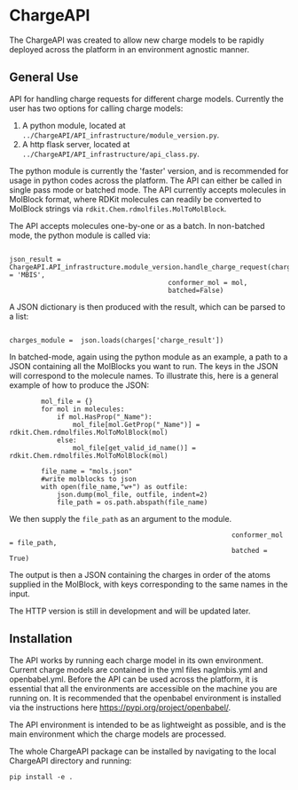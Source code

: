 # ChargeAPI

The ChargeAPI was created to allow new charge models to be rapidly deployed across the platform in an environment agnostic manner. 

## General Use

API for handling charge requests for different charge models. Currently the user has two options for calling charge models:

1. A python module, located at `../ChargeAPI/API_infrastructure/module_version.py`. 
2. A http flask server, located at `../ChargeAPI/API_infrastructure/api_class.py`.

The python module is currently the 'faster' version, and is recommended for usage in python codes across the platform. 
The API can either be called in single pass mode or batched mode. The API currently accepts molecules in MolBlock format, where RDKit molecules
can readily be converted to MolBlock strings via `rdkit.Chem.rdmolfiles.MolToMolBlock`.

The API accepts molecules one-by-one or as a batch. In non-batched mode, the python module is called via:

```mol_block = '\n     RDKit          3D\n\n  3  2  0  0  0  0  0  0  0  0999 V2000\n   -0.7890   -0.1982   -0.0000 H   0  0  0  0  0  0  0  0  0  0  0  0\n   -0.0061    0.3917   -0.0000 O   0  0  0  0  0  0  0  0  0  0  0  0\n    0.7951   -0.1936    0.0000 H   0  0  0  0  0  0  0  0  0  0  0  0\n  1  2  1  0\n  2  3  1  0\nM  END\n'
    
json_result = ChargeAPI.API_infrastructure.module_version.handle_charge_request(charge_model = 'MBIS', 
                                        conformer_mol = mol,
                                        batched=False)
```
A JSON dictionary is then produced with the result, which can be parsed to a list:

```>> {'charge_result': '[0.4071686863899231, -0.8143373727798462, 0.4071686863899231]', 'error': ''}

charges_module =  json.loads(charges['charge_result'])
```

In batched-mode, again using the python module as an example, a path to a JSON containing all the MolBlocks you want to run. The keys in the JSON will correspond to the molecule names.
To illustrate this, here is a general example of how to produce the JSON:

```       
        mol_file = {}
        for mol in molecules:
            if mol.HasProp("_Name"):
                mol_file[mol.GetProp("_Name")] = rdkit.Chem.rdmolfiles.MolToMolBlock(mol)
            else:
                mol_file[get_valid_id_name()] =  rdkit.Chem.rdmolfiles.MolToMolBlock(mol)

        file_name = "mols.json"
        #write molblocks to json
        with open(file_name,"w+") as outfile:
            json.dump(mol_file, outfile, indent=2)
            file_path = os.path.abspath(file_name)
```
We then supply the `file_path` as an argument to the module.

```charge_file_path = ChargeAPI.API_infrastructure.module_version.handle_charge_request(charge_model = "MBIS",
                                                        conformer_mol = file_path, 
                                                        batched = True)
```

The output is then a JSON containing the charges in order of the atoms supplied in the MolBlock, with keys corresponding to the same names in the input.

The HTTP version is still in development and will be updated later. 

## Installation

The API works by running each charge model in its own environment. Current charge models are contained in the yml files naglmbis.yml and openbabel.yml. 
Before the API can be used across the platform, it is essential that all the environments are accessible on the machine you are running on. 
It is recommended that the openbabel environment is installed via the instructions here https://pypi.org/project/openbabel/. 

The API environment is intended to be as lightweight as possible, and is the main environment which the charge models are processed.

The whole ChargeAPI package can be installed by navigating to the local ChargeAPI directory and running:

`pip install -e .`


